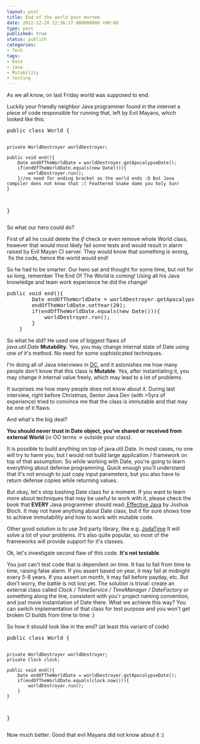 ```yaml
---
layout: post
title: End of the world post mortem
date: 2012-12-28 12:36:27.000000000 +00:00
type: post
published: true
status: publish
categories:
- Tech
tags:
- Date
- java
- Mutability
- testing
---
```

<p>As we all know, on last Friday world was supposed to end.</p>
<div>
<p>Luckily your friendly neighbor Java programmer found in the internet a piece of code responsible for running that, left by Evil Mayans, which looked like this:</p>
<div></div>
<div>
<pre class="brush: java; gutter: true; first-line: 1">public class World {

	private WorldDestroyer worldDestroyer;

	public void end(){
		Date endOfTheWorldDate = worldDestroyer.getApocalypseDate();
		if(endOfTheWorldDate.equals(new Date())){
			worldDestroyer.run();
		}//no need for ending bracket as the world ends :D But Java compiler does not know that :( Feathered Snake damn you holy Sun!
	}
}</pre>
</div>
</div>
<div></div>
<p>So what our hero could do?</p>
<p>First of all he could delete the <em>if</em> check or even remove whole World class, however that would most likely fail some tests and would result in alarm raised by Evil Mayan CI server. They would know that something is wrong,  fix the code, hence the world would end!</p>
<p>So he had to be smarter. Our hero sat and thought for some time, but not for so long, remember The End Of The World is coming! Using all his Java knowledge and team work experience he did the change!</p>
<div>
<pre class="brush: java; gutter: true; first-line: 1; highlight: [3]">public void end(){
		Date endOfTheWorldDate = worldDestroyer.getApocalypseDate();
		endOfTheWorldDate.setYear(20);
		if(endOfTheWorldDate.equals(new Date())){
			worldDestroyer.run();
		}
	}</pre>
</div>
<div></div>
<p>So what he did? He used one of biggest flaws of <em>java.util.Date </em><strong>Mutability</strong><em>. </em>Yes, you may change internal state of Date using one of it's method. No need for some sophisticated techniques.</p>
<p>I'm doing all of Java interviews in <a title="dc homepage" href="http://dc.com.pl">DC</a>, and it astonishes me how many people don't know that this class is <strong>Mutable</strong>. Yes, after instantiating it, you may change it internal value freely, which may lead to a lot of problems.</p>
<div></div>
<p>It surprises me how many people does not know about it. During last interview, right before Christmas, Senior Java Dev (with &gt;5yrs of experience) tried to convince me that the class is immutable and that may be one of it flaws.</p>
<p>And what's the big deal?</p>
<p><strong>You should never trust in Date object, you've shared or received from external World </strong>(in OO terms -&gt; outside your class).</p>
<p>It is possible to build anything on top of java.util.Date. In most cases, no one will try to harm you, but I would not build large application / framework on top of that assumption. So while working with Date, you're going to learn everything about defense programming. Quick enough you'll understand that it's not enough to just copy input parameters, but you also have to return defense copies while returning values.</p>
<p>But okay, let's stop bashing Date class for a moment. If you want to learn more about techniques that may be useful to work with it, please check the book that <strong>EVERY</strong> Java programmer should read:<a title="Amazon link to Effective Java" href="http://www.amazon.com/Effective-Java-2nd-Joshua-Bloch/dp/0321356683"> Effective Java</a> by Joshua Bloch. It may not have anything about Date class, but it for sure shows how to achieve immutability and how to work with mutable code.</p>
<p>Other good solution is to use 3rd party library, like e.g. <a title="Joda Time home page" href="http://joda-time.sourceforge.net/">JodaTime</a> It will solve a lot of your problems. It's also quite popular, so most of the frameworks will provide support for it's classes.</p>
<p>Ok, let's investigate second flaw of this code. <strong>It's not testable</strong>.</p>
<p>You just can't test code that is dependent on time. It has to fail from time to time, raising false alarm. If you assert based on year, it may fail at midnight every 5-8 years. If you assert on month, it may fail before payday, etc. But don't worry, the battle is not lost yet. The solution is trivial: create an external class called <em>Clock / TimeService / TimeManager / DateFactory </em>or something along the line, consistent with you'r project naming convention, and just move instantiation of Date there. What we achieve this way? You can switch implementation of that class for test purpose and you won't get broken CI builds from time to time :)</p>
<p>So how it should look like in the end? (at least this variant of code)</p>
<div></div>
<div>
<pre class="brush: java; gutter: true; first-line: 1">public class World {

	private WorldDestroyer worldDestroyer;
	private Clock clock;

	public void end(){
		Date endOfTheWorldDate = worldDestroyer.getApocalypseDate();
		if(endOfTheWorldDate.equals(clock.now())){
			worldDestroyer.run();
		}
	}
}</pre>
</div>
<div></div>
<div>Now much better. Good that evil Mayans did not know about it :)</div>
